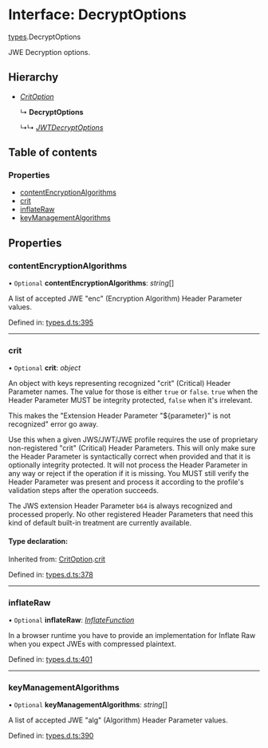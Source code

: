 # Interface: DecryptOptions

[types](../modules/types.md).DecryptOptions

JWE Decryption options.

## Hierarchy

* [*CritOption*](types.critoption.md)

  ↳ **DecryptOptions**

  ↳↳ [*JWTDecryptOptions*](jwt_decrypt.jwtdecryptoptions.md)

## Table of contents

### Properties

- [contentEncryptionAlgorithms](types.decryptoptions.md#contentencryptionalgorithms)
- [crit](types.decryptoptions.md#crit)
- [inflateRaw](types.decryptoptions.md#inflateraw)
- [keyManagementAlgorithms](types.decryptoptions.md#keymanagementalgorithms)

## Properties

### contentEncryptionAlgorithms

• `Optional` **contentEncryptionAlgorithms**: *string*[]

A list of accepted JWE "enc" (Encryption Algorithm) Header Parameter values.

Defined in: [types.d.ts:395](https://github.com/panva/jose/blob/v3.11.0/src/types.d.ts#L395)

___

### crit

• `Optional` **crit**: *object*

An object with keys representing recognized "crit" (Critical) Header Parameter
names. The value for those is either `true` or `false`. `true` when the
Header Parameter MUST be integrity protected, `false` when it's irrelevant.

This makes the "Extension Header Parameter "${parameter}" is not recognized"
error go away.

Use this when a given JWS/JWT/JWE profile requires the use of proprietary
non-registered "crit" (Critical) Header Parameters. This will only make sure
the Header Parameter is syntactically correct when provided and that it is
optionally integrity protected. It will not process the Header Parameter in
any way or reject if the operation if it is missing. You MUST still
verify the Header Parameter was present and process it according to the
profile's validation steps after the operation succeeds.

The JWS extension Header Parameter `b64` is always recognized and processed
properly. No other registered Header Parameters that need this kind of
default built-in treatment are currently available.

#### Type declaration:

Inherited from: [CritOption](types.critoption.md).[crit](types.critoption.md#crit)

Defined in: [types.d.ts:378](https://github.com/panva/jose/blob/v3.11.0/src/types.d.ts#L378)

___

### inflateRaw

• `Optional` **inflateRaw**: [*InflateFunction*](types.inflatefunction.md)

In a browser runtime you have to provide an implementation for Inflate Raw
when you expect JWEs with compressed plaintext.

Defined in: [types.d.ts:401](https://github.com/panva/jose/blob/v3.11.0/src/types.d.ts#L401)

___

### keyManagementAlgorithms

• `Optional` **keyManagementAlgorithms**: *string*[]

A list of accepted JWE "alg" (Algorithm) Header Parameter values.

Defined in: [types.d.ts:390](https://github.com/panva/jose/blob/v3.11.0/src/types.d.ts#L390)
